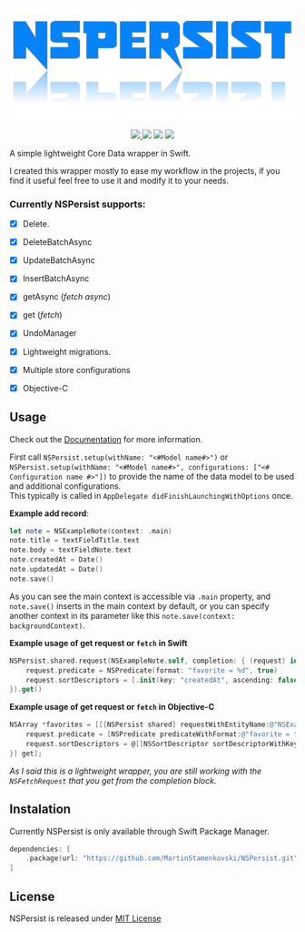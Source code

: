 <p align="center">
 <img width="600" src="https://github.com/MartinStamenkovski/NSPersist/blob/master/logo.png">
</p>

<p align="center">
  <a href="https://github.com/MartinStamenkovski/NSPersist/actions">
   <img src="https://github.com/MartinStamenkovski/NSPersist/workflows/NSPersist%20CI/badge.svg?branch=master">
 </a>
  <img src="https://img.shields.io/badge/platform-ios%20%7C%20osx%20%7C%20watchos%20%7C%20tvos-blue">
  <img src="https://img.shields.io/github/languages/top/MartinStamenkovski/NSPersist?color=orange">
  <img src="https://img.shields.io/github/last-commit/MartinStamenkovski/NSPersist">
</p>
A simple lightweight Core Data wrapper in Swift.

I created this wrapper mostly to ease my workflow in the projects, if you find it useful feel free to use it and modify it to your needs.

### Currently NSPersist supports:
- [x] Delete. 
- [x] DeleteBatchAsync
- [x] UpdateBatchAsync
- [x] InsertBatchAsync
- [x] getAsync (*fetch async*)
- [x] get (*fetch*)
- [x] UndoManager
- [x] Lightweight migrations.
- [x] Multiple store configurations
- [x] Objective-C


## Usage

Check out the [Documentation](https://martinstamenkovski.github.io/NSPersist/) for more information.

First call `NSPersist.setup(withName: "<#Model name#>")` or `NSPersist.setup(withName: "<#Model name#>", configurations: ["<# Configuration name #>"])` to provide the name of the data model to be used and additional configurations.  
This typically is called in `AppDelegate didFinishLaunchingWithOptions` once.

**Example add record**:

```swift
let note = NSExampleNote(context: .main)
note.title = textFieldTitle.text
note.body = textFieldNote.text
note.createdAt = Date()
note.updatedAt = Date()
note.save()
```
As you can see the main context is accessible via `.main` property, and `note.save()` inserts in the main context by default,  or you can specify another context in its parameter like this `note.save(context: backgroundContext)`.  

**Example usage of get request or `fetch` in Swift**
```swift
NSPersist.shared.request(NSExampleNote.self, completion: { (request) in
    request.predicate = NSPredicate(format: "favorite = %d", true)
    request.sortDescriptors = [.init(key: "createdAt", ascending: false)]
}).get()
```
**Example usage of get request or `fetch` in Objective-C**
```objective-c
NSArray *favorites = [[[NSPersist shared] requestWithEntityName:@"NSExampleNote" completion:^(NSFetchRequest<NSManagedObject *> * _Nonnull request) {
    request.predicate = [NSPredicate predicateWithFormat:@"favorite = true"];
    request.sortDescriptors = @[[NSSortDescriptor sortDescriptorWithKey:@"createdAt" ascending:false]];
}] get];
```
*As I said this is a lightweight wrapper, you are still working with the `NSFetchRequest` that you get from the completion block.*

## Instalation
Currently NSPersist is only available through Swift Package Manager.

```swift
dependencies: [
    .package(url: "https://github.com/MartinStamenkovski/NSPersist.git", from: "0.0.8")
]
```
## License
NSPersist is released under [MIT License](https://github.com/MartinStamenkovski/NSPersist/blob/master/LICENSE)
